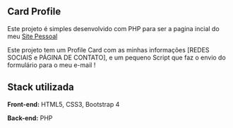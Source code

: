 
## Card Profile

Este projeto é simples desenvolvido com PHP para ser a pagina incial do meu  [Site Pessoal](https://eduardomoreira.info)

Este projeto tem um Profile Card com as minhas informações [REDES SOCIAIS e PÁGINA DE CONTATO], e um pequeno Script que faz o envio do formulário para o meu e-mail !




## Stack utilizada

**Front-end:** HTML5, CSS3, Bootstrap 4

**Back-end:** PHP



